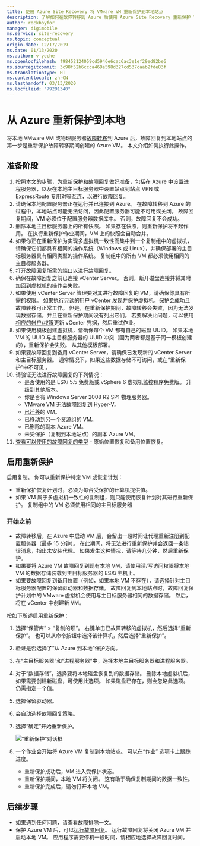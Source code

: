 ```yaml
---
title: 使用 Azure Site Recovery 将 VMware VM 重新保护到本地站点
description: 了解如何在故障转移到 Azure 后使用 Azure Site Recovery 重新保护 VMware VM。
author: rockboyfor
manager: digimobile
ms.service: site-recovery
ms.topic: conceptual
origin.date: 12/17/2019
ms.date: 01/13/2020
ms.author: v-yeche
ms.openlocfilehash: f98452124059cd5946e6cac6ac3e1ef29ed82be6
ms.sourcegitcommit: 3c98f52b6ccca469e598d327cd537caab2fde83f
ms.translationtype: HT
ms.contentlocale: zh-CN
ms.lasthandoff: 03/13/2020
ms.locfileid: "79291340"
---
```

# <a name="reprotect-from-azure-to-on-premises"></a>从 Azure 重新保护到本地

将本地 VMware VM 或物理服务器[故障转移](site-recovery-failover.md)到 Azure 后，故障回复到本地站点的第一步是重新保护故障转移期间创建的 Azure VM。 本文介绍如何执行此操作。 

## <a name="before-you-begin"></a>准备阶段

1. 按照[本文](vmware-azure-prepare-failback.md)的步骤，为重新保护和故障回复做好准备，包括在 Azure 中设置进程服务器，以及在本地主目标服务器中设置站点到站点 VPN 或 ExpressRoute 专用对等互连，以进行故障回复。
2. 请确保本地配置服务器正在运行并已连接到 Azure。 在故障转移到 Azure 的过程中，本地站点可能无法访问，因此配置服务器可能不可用或关闭。 故障回复期间，VM 必须位于配置服务器数据库中。 否则，故障回复不会成功。
3. 删除本地主目标服务器上的所有快照。 如果存在快照，则重新保护将不起作用。  在执行重新保护作业期间，VM 上的快照会自动合并。
4. 如果你正在重新保护为实现多虚拟机一致性而集中到一个复制组中的虚拟机，请确保它们都具有相同的操作系统（Windows 或 Linux），并确保部署的主目标服务器具有相同类型的操作系统。 复制组中的所有 VM 都必须使用相同的主目标服务器。
5. 打开[故障回复所需的端口](vmware-azure-prepare-failback.md#ports-for-reprotectionfailback)以进行故障回复。
6. 确保在故障回复之前已连接 vCenter Server。 否则，断开磁盘连接并将其附加回到虚拟机的操作会失败。
7. 如果使用 vCenter Server 管理要对其进行故障回复的 VM，请确保你具有所需的权限。 如果执行只读的用户 vCenter 发现并保护虚拟机，保护会成功且故障转移可正常工作。 但是，在重新保护期间，故障转移会失败，因为无法发现数据存储，并且在重新保护期间没有列出它们。 若要解决此问题，可以使用[相应的帐户/权限](vmware-azure-tutorial-prepare-on-premises.md#prepare-an-account-for-automatic-discovery)更新 vCenter 凭据，然后重试作业。 
8. 如果使用模板创建虚拟机，请确保每个 VM 都有自己的磁盘 UUID。 如果本地 VM 的 UUID 与主目标服务器的 UUID 冲突（因为两者都是基于同一模板创建的），重新保护会失败。 从其他模板部署。
9. 如果要故障回复到备用 vCenter Server，请确保已发现新的 vCenter Server 和主目标服务器。 通常情况下，如果这些数据存储不可访问，或在“重新保护”中不可见  。
10. 请验证无法进行故障回复的下列情况：
    - 是否使用的是 ESXi 5.5 免费版或 vSphere 6 虚拟机监控程序免费版。 升级到其他版本。
    - 你是否有 Windows Server 2008 R2 SP1 物理服务器。
    - VMware VM 无法故障回复到 Hyper-V。
    - [已迁移](migrate-overview.md#what-do-we-mean-by-migration)的 VM。
    - 已移动到另一个资源组的 VM。
    - 已删除的副本 Azure VM。
    - 未受保护（复制到本地站点）的副本 Azure VM。
10. [查看可以使用的故障回复的类型](concepts-types-of-failback.md) - 原始位置恢复和备用位置恢复。

## <a name="enable-reprotection"></a>启用重新保护

启用复制。 你可以重新保护特定 VM 或恢复计划：

- 重新保护恢复计划时，必须为每台受保护的计算机提供值。
- 如果 VM 属于多虚拟机一致性的复制组，则只能使用恢复计划对其进行重新保护。 复制组中的 VM 必须使用相同的主目标服务器

### <a name="before-you-start"></a>开始之前

- 故障转移后，在 Azure 中启动 VM 后，会留出一段时间让代理重新注册到配置服务器（最多 15 分钟）。 在此期间，将无法进行重新保护并会返回一条错误消息，指出未安装代理。 如果发生这种情况，请等待几分钟，然后重新保护。
- 如果要将 Azure VM 故障回复到现有本地 VM，请使用读/写访问权限将本地 VM 的数据存储装载到主目标服务器的 ESXi 主机上。
- 如果要故障回复到备用位置（例如，如果本地 VM 不存在），请选择针对主目标服务器配置的保留驱动器和数据存储。 故障回复到本地站点时，故障回复保护计划中的 VMware 虚拟机会使用与主目标服务器相同的数据存储。 然后，将在 vCenter 中创建新 VM。

按如下所述启用重新保护：

1. 选择“保管库”   >   “复制的项”。 右键单击已故障转移的虚拟机，然后选择“重新保护”。  也可以从命令按钮中选择该计算机，然后选择“重新保护”。 
2. 验证是否选择了“从 Azure 到本地”保护方向。 
3. 在“主目标服务器”和“进程服务器”中，选择本地主目标服务器和进程服务器。    
4. 对于“数据存储”，选择要将本地磁盘恢复到的数据存储。  删除本地虚拟机后，如果需要创建新磁盘，可使用此选项。 如果磁盘已存在，则会忽略此选项。 仍需指定一个值。
5. 选择保留驱动器。
6. 会自动选择故障回复策略。
7. 选择“确定”开始重新保护。 

    ![“重新保护”对话框](./media/vmware-azure-reprotect/reprotectinputs.png)

8. 一个作业会开始将 Azure VM 复制到本地站点。 可以在“作业”  选项卡上跟踪进度。
    - 重新保护成功后，VM 进入受保护状态。
    - 重新保护期间，本地 VM 将关闭。 这有助于确保复制期间的数据一致性。
    - 重新保护完成后，请勿打开本地 VM。

## <a name="next-steps"></a>后续步骤

- 如果遇到任何问题，请查看[故障排除](vmware-azure-troubleshoot-failback-reprotect.md)一文。
- 保护 Azure VM 后，可以[运行故障回复](vmware-azure-failback.md)。 运行故障回复将关闭 Azure VM 并启动本地 VM。 应用程序需要停机一段时间，请相应地选择故障回复时间。

<!-- Update_Description: update meta properties, wording update, update link -->